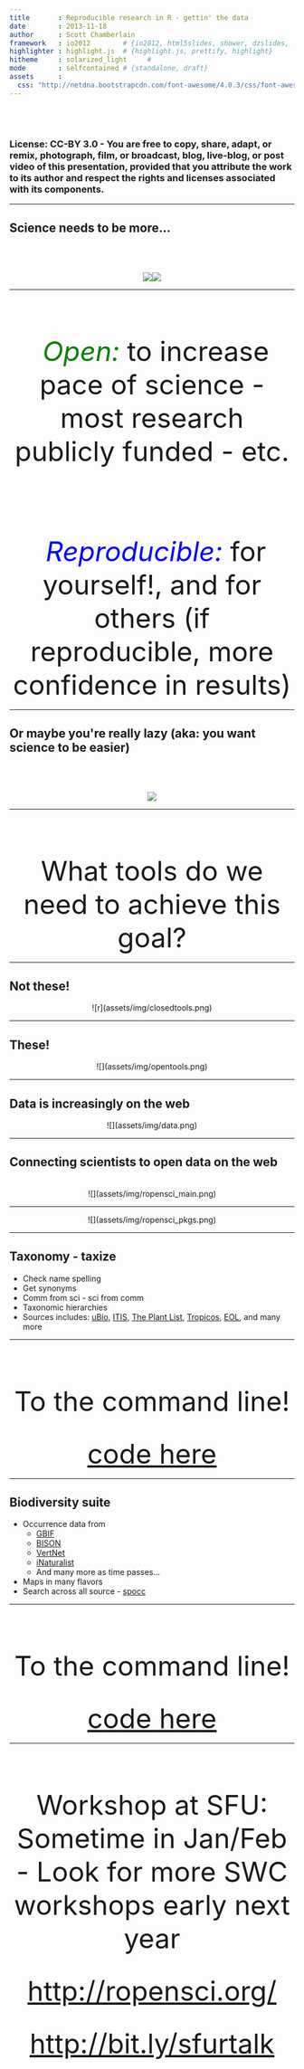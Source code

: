 ```yaml
---
title       : Reproducible research in R - gettin' the data
date        : 2013-11-18
author      : Scott Chamberlain
framework   : io2012        # {io2012, html5slides, shower, dzslides, ...}
highlighter : highlight.js  # {highlight.js, prettify, highlight}
hitheme     : solarized_light     # 
mode        : selfcontained # {standalone, draft}
assets      :
  css: "http://netdna.bootstrapcdn.com/font-awesome/4.0.3/css/font-awesome.css"
---
```


<br><br>
### License: CC-BY 3.0 - You are free to copy, share, adapt, or remix, photograph, film, or broadcast, blog, live-blog, or post video of this presentation, provided that you attribute the work to its author and respect the rights and licenses associated with its components.

---

## Science needs to be more...

<br><br>
<div class="row"><center><img src="assets/img/unlock.png"></img><img src="assets/img/spinner.png"></img></center></div>

---

<br><br><br>
<font size="14">
	<center> <font color="green"> <i class="fa fa-unlock">&nbsp;Open:</i></font> to increase pace of science - most research publicly funded - etc.</center><br><br>
	<center><font color="blue"><i class="fa fa-spinner">&nbsp;Reproducible:</i></font> for yourself!, and for others (if reproducible, more confidence in results)</center>
</font>

---

## Or maybe you're really lazy (aka: you want science to be easier)

<br><br>
<center><img src="assets/img/lazyboy.jpg"></img></center>

---

<br><br><br>
<font size="14">
	<center>What tools do we need to achieve this goal?</center>
</font>

---

## Not these!

<center>![r](assets/img/closedtools.png)</center>

---

## These!

<center>![](assets/img/opentools.png)</center>

---

## Data is increasingly on the web

<center>![](assets/img/data.png)</center>

---

## Connecting scientists to open data on the web
<br>
<center>![](assets/img/ropensci_main.png)</center>

---

<center>![](assets/img/ropensci_pkgs.png)</center>

---

## Taxonomy - taxize

* Check name spelling
* Get synonyms
* Comm from sci - sci from comm
* Taxonomic hierarchies
* Sources includes: [uBio](http://www.ubio.org/), [ITIS](http://www.itis.gov/), [The Plant List](http://www.theplantlist.org/), [Tropicos](http://www.tropicos.org/), [EOL](http://eol.org/), and many more

---

<br><br><br>
<font size="14"><center>To the command line!</center></font>
<br><br>
<font size="12"><center> <a href="https://github.com/SChamberlain/posterstalks/blob/gh-pages/sfurtalk/taxonomy.r">code here</a> </center></font>

---

## Biodiversity suite

* Occurrence data from
	* <a href="https://github.com/ropensci/rgbif">GBIF</a>
	* <a href="https://github.com/ropensci/rbison">BISON</a>
	* <a href="https://github.com/ropensci/rvertnet">VertNet</a>
	* <a href="https://github.com/ropensci/rinat">iNaturalist</a>
	* And many more as time passes...
* Maps in many flavors
* Search across all source - <a href="https://github.com/ropensci/spocc">spocc</a>

---

<br><br><br>
<font size="14"><center>To the command line!</center></font>
<br><br>
<font size="12"><center> <a href="https://github.com/SChamberlain/posterstalks/blob/gh-pages/sfurtalk/biodiversity.r">code here</a> </center></font>

---

<br><br><br>

<font size="18"><center> Workshop at SFU: Sometime in Jan/Feb - Look for more SWC workshops early next year</center></font>
<br><br>
<font size="18"><center> <a href="http://ropensci.org/">http://ropensci.org/</a> </center></font>
<br><br>
<font size="18"><center> <a href="http://bit.ly/sfurtalk">http://bit.ly/sfurtalk</a> </center></font>
